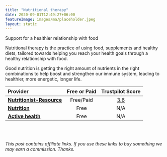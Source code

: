 ```yaml
---
title: "Nutritional therapy"
date: 2020-09-01T12:49:27+06:00
featureImage: images/ma/placeholder.jpeg
layout: static
---
```


Support for a healthier relationship with food

Nutritional therapy is the practice of using food, supplements and healthy diets, tailored towards helping you reach your health goals through a healthy relationship with food.

Good nutrition is getting the right amount of nutrients in the right combinations to help boost and strengthen our immune system, leading to healthier, more energetic, longer life.

| Provider      | Free or Paid  |  Trustpilot Score  |
| :-----------          | :--------------:      |  :--------------:         |
| [**Nutritionist-Resource**](https://www.nutritionist-resource.org.uk/) | Free/Paid | [3.6](https://uk.trustpilot.com/review/nutritionist-resource.org.uk) | 
| [**Nutrition**](https://www.nutrition.org.uk/putting-it-into-practice/planning/7-day-meal-plan/) | Free | N/A
| [**Active health**](https://www.activehealth.sg/read/nutrition/what-is-good-nutrition-and-why-is-it-important) | Free | N/A
  

<br/><br/>

*This post contains affiliate links. If you use these links to buy something we may
earn a commission. Thanks.*






